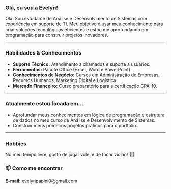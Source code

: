 ### Olá, eu sou a Evelyn! 

Olá! Sou estudante de Análise e Desenvolvimento de Sistemas com experiência em suporte de TI. Meu objetivo é usar meu conhecimento para criar soluções tecnológicas eficientes e estou me aprofundando em programação para construir projetos inovadores.

---

###  Habilidades & Conhecimentos

* **Suporte Técnico:** Atendimento a chamados e suporte a usuários.
* **Ferramentas:** Pacote Office (Excel, Word e PowerPoint).
* **Conhecimentos de Negócio:** Cursos em Administração de Empresas, Recursos Humanos, Marketing Digital e Logística.
* **Mercado Financeiro:** Curso preparatório para a certificação CPA-10.

---

###  Atualmente estou focada em...

* Aprofundar meus conhecimentos em lógica de programação e estrutura de dados no meu curso de Análise e Desenvolvimento de Sistemas.
* Construir meus primeiros projetos práticos para o portfólio.

---

### Hobbies

No meu tempo livre, gosto de jogar vôlei e de tocar violão! 🏐🎸

### 📫 Como me encontrar

**E-mail:** [evelynpapini0@gmail.com](mailto:evelynpapini0@gmail.com)
